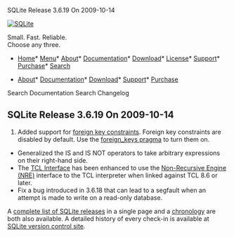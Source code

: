 




SQLite Release 3\.6\.19 On 2009\-10\-14




[![SQLite](../images/sqlite370_banner.gif)](../index.html)


Small. Fast. Reliable.  
Choose any three.


* [Home](../index.html)* [Menu](javascript:void(0))* [About](../about.html)* [Documentation](../docs.html)* [Download](../download.html)* [License](../copyright.html)* [Support](../support.html)* [Purchase](../prosupport.html)* [Search](javascript:void(0))




* [About](../about.html)* [Documentation](../docs.html)* [Download](../download.html)* [Support](../support.html)* [Purchase](../prosupport.html)






Search Documentation
Search Changelog







## SQLite Release 3\.6\.19 On 2009\-10\-14

1. Added support for [foreign key constraints](../foreignkeys.html). Foreign key constraints
 are disabled by default. Use the [foreign\_keys pragma](../pragma.html#pragma_foreign_keys) to turn them on.
- Generalized the IS and IS NOT operators to take arbitrary expressions
 on their right\-hand side.
- The [TCL Interface](../tclsqlite.html) has been enhanced to use the
 [Non\-Recursive Engine (NRE)](http://www.tcl-lang.org/cgi-bin/tct/tip/322.html)
 interface to the TCL interpreter when linked against TCL 8\.6 or later.
- Fix a bug introduced in 3\.6\.18 that can lead to a segfault when an
 attempt is made to write on a read\-only database.



A [complete list of SQLite releases](../changes.html)
 in a single page and a [chronology](../chronology.html) are both also available.
 A detailed history of every
 check\-in is available at
 [SQLite version control site](https://www.sqlite.org/src/timeline).


